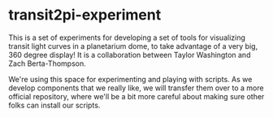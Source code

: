 # transit2pi-experiment
This is a set of experiments for developing a set of tools for visualizing transit light curves in a planetarium dome, to take advantage of a very big, 360 degree display! It is a collaboration between Taylor Washington and Zach Berta-Thompson.

We're using this space for experimenting and playing with scripts. As we develop components that we really like, we will transfer them over to a more official repository, where we'll be a bit more careful about making sure other folks can install our scripts.
